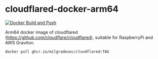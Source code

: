 # cloudflared-docker-arm64

[![Docker Build and Push](https://github.com/milgradesec/cloudflared-docker-arm64/actions/workflows/docker-build.yml/badge.svg)](https://github.com/milgradesec/cloudflared-docker-arm64/actions/workflows/docker-build.yml)

Arm64 docker image of cloudflared (https://github.com/cloudflare/cloudflared), suitable for RaspberryPi and AWS Graviton.

```shell
docker pull ghcr.io/milgradesec/cloudflared:TAG
```
